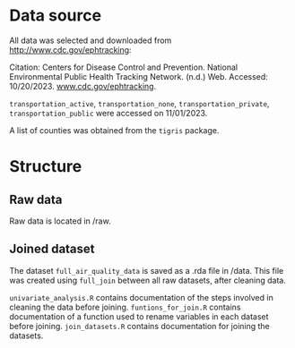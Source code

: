 # Data source

All data was selected and downloaded from http://www.cdc.gov/ephtracking:

Citation: 
Centers for Disease Control and Prevention. National Environmental Public Health Tracking Network. (n.d.) Web. Accessed: 10/20/2023. www.cdc.gov/ephtracking.

`transportation_active`, `transportation_none`, `transportation_private`, `transportation_public` were accessed on 11/01/2023.

A list of counties was obtained from the `tigris` package.

# Structure

## Raw data

Raw data is located in /raw.

## Joined dataset

The dataset `full_air_quality_data` is saved as a .rda file in /data. This file was created using `full_join` between all raw datasets, after cleaning data.

`univariate_analysis.R` contains documentation of the steps involved in cleaning the data before joining. `funtions_for_join.R` contains documentation of a function used to rename variables in each dataset before joining. `join_datasets.R` contains documentation for joining the datasets.
